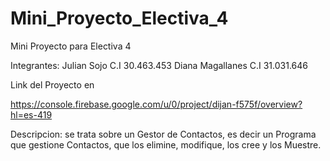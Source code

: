 # Mini_Proyecto_Electiva_4
Mini Proyecto para Electiva 4

Integrantes:
Julian Sojo C.I 30.463.453
Diana Magallanes C.I 31.031.646

Link del Proyecto en 

https://console.firebase.google.com/u/0/project/dijan-f575f/overview?hl=es-419


Descripcion:
se trata sobre un Gestor de Contactos, es decir un Programa que gestione Contactos, que los elimine, modifique, los cree y los Muestre.

